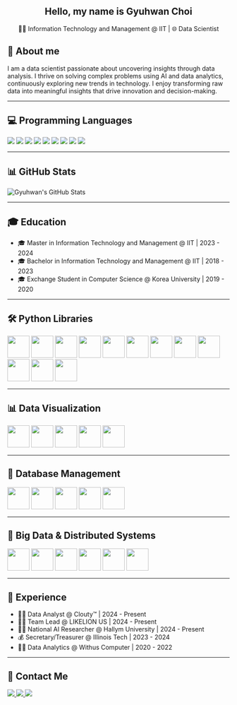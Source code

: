 <h2 align="center">
  Hello, my name is Gyuhwan Choi
</h2>
<p align="center">
  🧑‍🎓 Information Technology and Management @ IIT | 🌐 Data Scientist
</p>

## 📖 About me
I am a data scientist passionate about uncovering insights through data analysis. I thrive on solving complex problems using AI and data analytics, continuously exploring new trends in technology. I enjoy transforming raw data into meaningful insights that drive innovation and decision-making.

---

## 💻 Programming Languages
<div float="left">
  <img src="https://img.shields.io/badge/Python-3776AB?style=for-the-badge&logo=python&logoColor=white"/>
  <img src="https://img.shields.io/badge/Java-ED8B00?style=for-the-badge&logo=java&logoColor=white"/>
  <img src="https://img.shields.io/badge/R-276DC3?style=for-the-badge&logo=r&logoColor=white"/>
  <img src="https://img.shields.io/badge/SQL-4479A1?style=for-the-badge&logo=mysql&logoColor=white"/>
  <img src="https://img.shields.io/badge/JavaScript-F7DF1E?style=for-the-badge&logo=javascript&logoColor=black"/>
  <img src="https://img.shields.io/badge/TypeScript-3178C6?style=for-the-badge&logo=typescript&logoColor=white"/>
  <img src="https://img.shields.io/badge/C++-00599C?style=for-the-badge&logo=cplusplus&logoColor=white"/>
  <img src="https://img.shields.io/badge/Scala-DC322F?style=for-the-badge&logo=scala&logoColor=white"/>
  <img src="https://img.shields.io/badge/Mojo-00FF00?style=for-the-badge"/>
</div>

---

## 📊 GitHub Stats
![Gyuhwan's GitHub Stats](https://github-readme-stats.vercel.app/api?username=Choi0619&show_icons=true&count_private=true&hide=issues,prs&theme=tokyonight&hide_rank=true)

---

## 🎓 Education
- 🎓 Master in Information Technology and Management @ IIT | 2023 - 2024
- 🎓 Bachelor in Information Technology and Management @ IIT | 2018 - 2023
- 🎓 Exchange Student in Computer Science @ Korea University | 2019 - 2020

---

## 🛠 Python Libraries
<div float="left">
  <img src="https://cdn.jsdelivr.net/gh/devicons/devicon/icons/numpy/numpy-original.svg" width="50"/>
  <img src="https://cdn.jsdelivr.net/gh/devicons/devicon/icons/pandas/pandas-original-wordmark.svg" width="50"/>
  <img src="https://cdn.jsdelivr.net/gh/devicons/devicon/icons/scikit-learn/scikit-learn-original.svg" width="50"/>
  <img src="https://cdn.jsdelivr.net/gh/devicons/devicon/icons/matplotlib/matplotlib-original.svg" width="50"/>
  <img src="https://cdn.jsdelivr.net/gh/devicons/devicon/icons/selenium/selenium-original.svg" width="50"/>
  <img src="https://cdn.jsdelivr.net/gh/devicons/devicon/icons/keras/keras-original.svg" width="50"/>
  <img src="https://cdn.jsdelivr.net/gh/devicons/devicon/icons/pytorch/pytorch-original.svg" width="50"/>
  <img src="https://img.icons8.com/color/48/000000/beautifulsoup.png" width="50"/>  
  <img src="https://cdn.jsdelivr.net/gh/devicons/devicon/icons/spacy/spacy-original.svg" width="50"/>
  <img src="https://img.icons8.com/external-tal-revivo-color-tal-revivo/64/000000/gradio.png" width="50"/> 
  <img src="https://cdn.jsdelivr.net/gh/devicons/devicon/icons/streamlit/streamlit-original.svg" width="50"/>
  <img src="https://cdn.jsdelivr.net/gh/devicons/devicon/icons/opencv/opencv-original.svg" width="50"/>
</div>


---

## 📊 Data Visualization
<div float="left">
  <img src="https://cdn.jsdelivr.net/gh/devicons/devicon/icons/tableau/tableau-original.svg" width="50"/>
  <img src="https://cdn.jsdelivr.net/gh/devicons/devicon/icons/powerbi/powerbi-original.svg" width="50"/>
  <img src="https://cdn.jsdelivr.net/gh/devicons/devicon/icons/matplotlib/matplotlib-original.svg" width="50"/>
  <img src="https://cdn.jsdelivr.net/gh/devicons/devicon/icons/seaborn/seaborn-original.svg" width="50"/>
  <img src="https://img.icons8.com/color/48/000000/ggplot2.png" width="50"/> 
</div>

---

## 🏢 Database Management
<div float="left">
  <img src="https://cdn.jsdelivr.net/gh/devicons/devicon/icons/oracle/oracle-original.svg" width="50"/>
  <img src="https://cdn.jsdelivr.net/gh/devicons/devicon/icons/mysql/mysql-original-wordmark.svg" width="50"/>
  <img src="https://duckdb.org/images/duckdb.svg" width="50"/>  
  <img src="https://cdn.jsdelivr.net/gh/devicons/devicon/icons/postgresql/postgresql-original-wordmark.svg" width="50"/>
  <img src="https://cdn.jsdelivr.net/gh/devicons/devicon/icons/mariadb/mariadb-original-wordmark.svg" width="50"/>
</div>

---

## 📂 Big Data & Distributed Systems
<div float="left">
  <img src="https://cdn.jsdelivr.net/gh/devicons/devicon/icons/apachekafka/apachekafka-original-wordmark.svg" width="50"/>
  <img src="https://cdn.jsdelivr.net/gh/devicons/devicon/icons/apachehadoop/apachehadoop-original-wordmark.svg" width="50"/>
  <img src="https://cdn.jsdelivr.net/gh/devicons/devicon/icons/spark/spark-original-wordmark.svg" width="50"/>
  <img src="https://cdn.jsdelivr.net/gh/devicons/devicon/icons/amazonwebservices/amazonwebservices-original-wordmark.svg" width="50"/>
  <img src="https://cdn.jsdelivr.net/gh/devicons/devicon/icons/azure/azure-original-wordmark.svg" width="50"/>
  <img src="https://cdn.jsdelivr.net/gh/devicons/devicon/icons/apacheairflow/apacheairflow-original-wordmark.svg" width="50"/>
</div>

---

## 💼 Experience
- 👨‍💻 Data Analyst @ Clouty™ | 2024 - Present
- 👨‍🏫 Team Lead @ LIKELION US | 2024 - Present
- 🧑‍🔬 National AI Researcher @ Hallym University | 2024 - Present
- 💰 Secretary/Treasurer @ Illinois Tech | 2023 - 2024
- 👨‍💻 Data Analytics @ Withus Computer | 2020 - 2022

---

## 📱 Contact Me
<div float="left">
  <a href="mailto:wrtyu0604@gmail.com">
      <img src="https://img.shields.io/badge/Gmail-D14836?style=for-the-badge&logo=gmail&logoColor=white"/> 
  </a>
  <a href="https://www.linkedin.com/in/gyuhwan-choi-data-science/">
    <img src="https://img.shields.io/badge/LinkedIn-0077B5?style=for-the-badge&logo=linkedin&logoColor=white"/>
  </a>
  <a href="https://www.instagram.com/gyuh.wan/">
    <img src="https://img.shields.io/badge/Instagram-E4405F?style=for-the-badge&logo=instagram&logoColor=white"/>
  </a>
</div>
